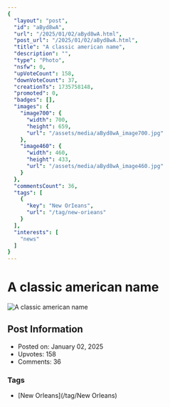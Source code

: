 ```yaml
---
{
  "layout": "post",
  "id": "aByd8wA",
  "url": "/2025/01/02/aByd8wA.html",
  "post_url": "/2025/01/02/aByd8wA.html",
  "title": "A classic american name",
  "description": "",
  "type": "Photo",
  "nsfw": 0,
  "upVoteCount": 158,
  "downVoteCount": 37,
  "creationTs": 1735758148,
  "promoted": 0,
  "badges": [],
  "images": {
    "image700": {
      "width": 700,
      "height": 659,
      "url": "/assets/media/aByd8wA_image700.jpg"
    },
    "image460": {
      "width": 460,
      "height": 433,
      "url": "/assets/media/aByd8wA_image460.jpg"
    }
  },
  "commentsCount": 36,
  "tags": [
    {
      "key": "New OrIeans",
      "url": "/tag/new-orieans"
    }
  ],
  "interests": [
    "news"
  ]
}
---
```


# A classic american name

![A classic american name](/assets/media/aByd8wA_image700.jpg)

## Post Information

- Posted on: January 02, 2025
- Upvotes: 158
- Comments: 36

### Tags

- [New OrIeans](/tag/New OrIeans)
